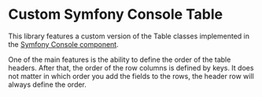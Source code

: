 # Custom Symfony Console Table

This library features a custom version of the Table classes implemented in the [Symfony Console component](https://symfony.com/doc/current/components/console.html).

One of the main features is the ability to define the order of the table headers. After that, the order of the row columns is defined by keys. It does not matter in which order you add the fields to the rows, the header row will always define the order.